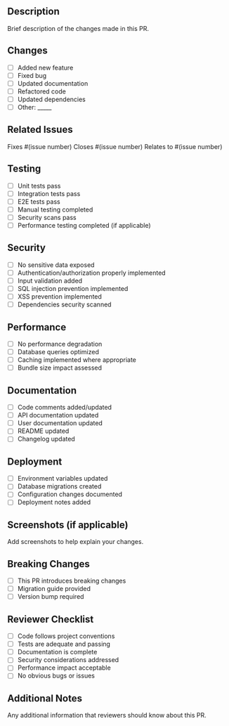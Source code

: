 ## Description
Brief description of the changes made in this PR.

## Changes
- [ ] Added new feature
- [ ] Fixed bug
- [ ] Updated documentation
- [ ] Refactored code
- [ ] Updated dependencies
- [ ] Other: _____

## Related Issues
Fixes #(issue number)
Closes #(issue number)
Relates to #(issue number)

## Testing
- [ ] Unit tests pass
- [ ] Integration tests pass
- [ ] E2E tests pass
- [ ] Manual testing completed
- [ ] Security scans pass
- [ ] Performance testing completed (if applicable)

## Security
- [ ] No sensitive data exposed
- [ ] Authentication/authorization properly implemented
- [ ] Input validation added
- [ ] SQL injection prevention implemented
- [ ] XSS prevention implemented
- [ ] Dependencies security scanned

## Performance
- [ ] No performance degradation
- [ ] Database queries optimized
- [ ] Caching implemented where appropriate
- [ ] Bundle size impact assessed

## Documentation
- [ ] Code comments added/updated
- [ ] API documentation updated
- [ ] User documentation updated
- [ ] README updated
- [ ] Changelog updated

## Deployment
- [ ] Environment variables updated
- [ ] Database migrations created
- [ ] Configuration changes documented
- [ ] Deployment notes added

## Screenshots (if applicable)
Add screenshots to help explain your changes.

## Breaking Changes
- [ ] This PR introduces breaking changes
- [ ] Migration guide provided
- [ ] Version bump required

## Reviewer Checklist
- [ ] Code follows project conventions
- [ ] Tests are adequate and passing
- [ ] Documentation is complete
- [ ] Security considerations addressed
- [ ] Performance impact acceptable
- [ ] No obvious bugs or issues

## Additional Notes
Any additional information that reviewers should know about this PR.